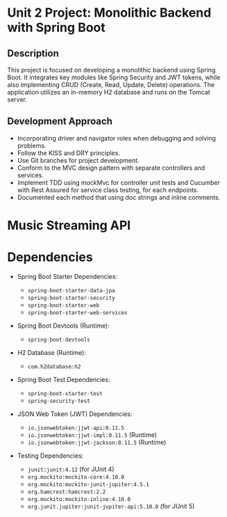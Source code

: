 # Unit 2 Project: Monolithic Backend with Spring Boot
## Description


This project is focused on developing a monolithic backend using Spring Boot. It integrates key modules like Spring Security and JWT tokens, while also implementing CRUD (Create, Read, Update, Delete) operations. The application utilizes an in-memory H2 database and runs on the Tomcat server.

## Development Approach

- Incorporating driver and navigator roles when debugging and solving problems.
- Follow the KISS and DRY principles.
- Use Git branches for project development.
- Conform to the MVC design pattern with separate controllers and services.
- Implement TDD using mockMvc for controller unit tests and Cucumber with Rest Assured for service class testing, for each endpoints.
- Documented each method that using doc strings and inline comments.



# Music Streaming API
# Dependencies

- Spring Boot Starter Dependencies:
    - `spring-boot-starter-data-jpa`
    - `spring-boot-starter-security`
    - `spring-boot-starter-web`
    - `spring-boot-starter-web-services`

- Spring Boot Devtools (Runtime):
    - `spring-boot-devtools`

- H2 Database (Runtime):
    - `com.h2database:h2`

- Spring Boot Test Dependencies:
    - `spring-boot-starter-test`
    - `spring-security-test`

- JSON Web Token (JWT) Dependencies:
    - `io.jsonwebtoken:jjwt-api:0.11.5`
    - `io.jsonwebtoken:jjwt-impl:0.11.5` (Runtime)
    - `io.jsonwebtoken:jjwt-jackson:0.11.5` (Runtime)

- Testing Dependencies:
    - `junit:junit:4.12` (for JUnit 4)
    - `org.mockito:mockito-core:4.10.0`
    - `org.mockito:mockito-junit-jupiter:4.5.1`
    - `org.hamcrest:hamcrest:2.2`
    - `org.mockito:mockito-inline:4.10.0`
    - `org.junit.jupiter:junit-jupiter-api:5.10.0` (for JUnit 5)
